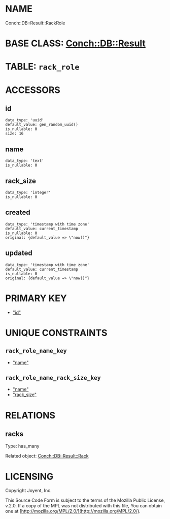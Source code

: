 # NAME

Conch::DB::Result::RackRole

# BASE CLASS: [Conch::DB::Result](../modules/Conch::DB::Result)

# TABLE: `rack_role`

# ACCESSORS

## id

```
data_type: 'uuid'
default_value: gen_random_uuid()
is_nullable: 0
size: 16
```

## name

```
data_type: 'text'
is_nullable: 0
```

## rack\_size

```
data_type: 'integer'
is_nullable: 0
```

## created

```
data_type: 'timestamp with time zone'
default_value: current_timestamp
is_nullable: 0
original: {default_value => \"now()"}
```

## updated

```
data_type: 'timestamp with time zone'
default_value: current_timestamp
is_nullable: 0
original: {default_value => \"now()"}
```

# PRIMARY KEY

- ["id"](#id)

# UNIQUE CONSTRAINTS

## `rack_role_name_key`

- ["name"](#name)

## `rack_role_name_rack_size_key`

- ["name"](#name)
- ["rack\_size"](#rack_size)

# RELATIONS

## racks

Type: has\_many

Related object: [Conch::DB::Result::Rack](../modules/Conch::DB::Result::Rack)

# LICENSING

Copyright Joyent, Inc.

This Source Code Form is subject to the terms of the Mozilla Public License,
v.2.0. If a copy of the MPL was not distributed with this file, You can obtain
one at [http://mozilla.org/MPL/2.0/](http://mozilla.org/MPL/2.0/).
